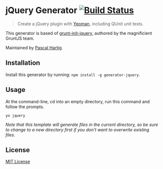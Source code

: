# jQuery Generator [![Build Status](https://secure.travis-ci.org/yeoman/generator-jquery.png?branch=master)](https://travis-ci.org/yeoman/generator-jquery)

> Create a jQuery plugin with [Yeoman][], including QUnit unit tests.

This generator is based of
[grunt-init-jquery](https://github.com/gruntjs/grunt-init-jquery), authored by the
magnificient GruntJS team.

Maintained by [Pascal Hartig](https://github.com/passy).

[Yeoman]: http://yeoman.io/


## Installation

Install this generator by running: `npm install -g generator-jquery`.


## Usage

At the command-line, cd into an empty directory, run this command and follow the prompts.

```
yo jquery
```

_Note that this template will generate files in the current directory, so be sure to change to a new directory first if you don't want to overwrite existing files._


## License

[MIT License](http://en.wikipedia.org/wiki/MIT_License)
